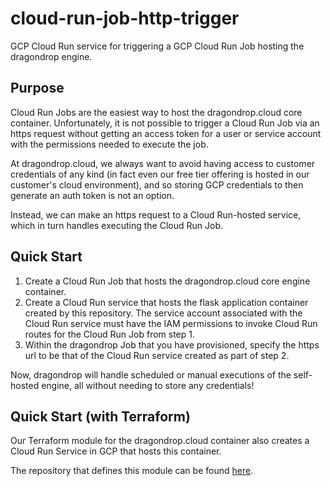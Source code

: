 # cloud-run-job-http-trigger
GCP Cloud Run service for triggering a GCP Cloud Run Job hosting the dragondrop engine.

## Purpose
Cloud Run Jobs are the easiest way to host the dragondrop.cloud core container. Unfortunately, it is
not possible to trigger a Cloud Run Job via an https request without getting an access token for a user or
service account with the permissions needed to execute the job.

At dragondrop.cloud, we always want to avoid having access to customer credentials of any kind (in fact even our
free tier offering is hosted in our customer's cloud environment), and so storing GCP credentials to then generate
an auth token is not an option.

Instead, we can make an https request to a Cloud Run-hosted service, which in turn handles executing the Cloud Run Job.

## Quick Start
1) Create a Cloud Run Job that hosts the dragondrop.cloud core engine container.
2) Create a Cloud Run service that hosts the flask application container created by this repository. The service account associated with the
Cloud Run service must have the IAM permissions to invoke Cloud Run routes for the Cloud Run Job from step 1.
3) Within the dragondrop Job that you have provisioned, specify the https url to be that of the Cloud Run service created as part of
step 2.

Now, dragondrop will handle scheduled or manual executions of the self-hosted engine, all without needing to store any credentials!

## Quick Start (with Terraform)
Our Terraform module for the dragondrop.cloud container also creates a Cloud Run Service in GCP that hosts this container.

The repository that defines this module can be found [here](https://github.com/dragondrop-cloud/terraform-google-dragondrop-compute).
